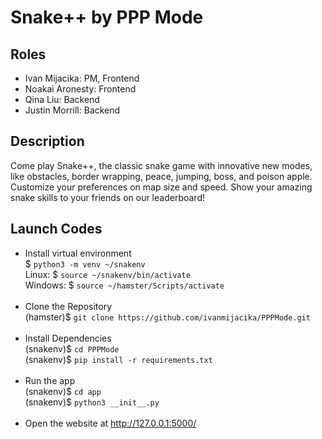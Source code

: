 # Snake++ by PPP Mode 

## Roles
- Ivan Mijacika: PM, Frontend
- Noakai Aronesty: Frontend
- Qina Liu: Backend
- Justin Morrill: Backend

## Description
Come play Snake++, the classic snake game with innovative new modes, like obstacles, border wrapping, peace, jumping, boss, and poison apple. Customize your preferences on map size and speed. Show your amazing snake skills to your friends on our leaderboard! 

## Launch Codes
- Install virtual environment <br>
$ ```python3 -m venv ~/snakenv``` <br>
Linux: $ ```source ~/snakenv/bin/activate``` <br>
Windows: $ ```source ~/hamster/Scripts/activate```  <br><br>
- Clone the Repository <br>
(hamster)$ ```git clone https://github.com/ivanmijacika/PPPMode.git``` <br><br>
- Install Dependencies <br>
(snakenv)$ ```cd PPPMode ``` <br>
(snakenv)$ ```pip install -r requirements.txt``` <br><br> 
- Run the app <br>
(snakenv)$ ```cd app``` <br>
(snakenv)$ ```python3 __init__.py``` <br><br>
- Open the website at http://127.0.0.1:5000/
